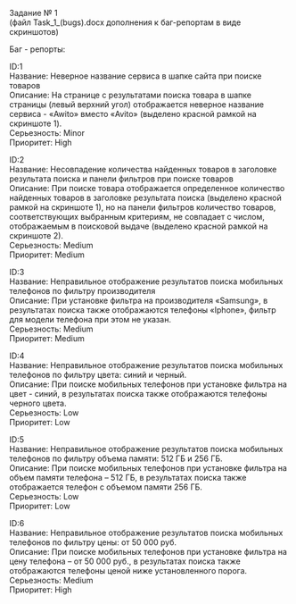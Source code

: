 Задание № 1  
(файл Task_1_(bugs).docx дополнения к баг-репортам в виде скриншотов)  

Баг - репорты:  

ID:1  
Название: Неверное название сервиса в шапке сайта при поиске товаров  
Описание: На странице с результатами поиска товара в шапке страницы (левый верхний угол) отображается неверное название сервиса - «Awito» вместо «Avito» (выделено красной рамкой на скриншоте 1).  
Серьезность: Minor  
Приоритет: High  

ID:2  
Название: Несовпадение количества найденных товаров в заголовке результата поиска и панели фильтров при поиске товаров  
Описание: При поиске товара отображается определенное количество найденных товаров в заголовке результата поиска (выделено красной рамкой на скриншоте 1), но на панели фильтров количество товаров, соответствующих выбранным критериям, не совпадает с числом, отображаемым в поисковой выдаче (выделено красной рамкой на скриншоте 2).  
Серьезность: Medium  
Приоритет: Medium  

ID:3  
Название: Неправильное отображение результатов поиска мобильных телефонов по фильтру производителя  
Описание: При установке фильтра на производителя «Samsung», в результатах поиска также отображаются телефоны «Iphone», фильтр для модели телефона при этом не указан.  
Серьезность: Medium  
Приоритет: Medium  

ID:4  
Название: Неправильное отображение результатов поиска мобильных телефонов по фильтру цвета: синий и черный.  
Описание: При поиске мобильных телефонов при установке фильтра на цвет - синий, в результатах поиска также отображаются телефоны черного цвета.  
Серьезность: Low  
Приоритет: Low  

ID:5  
Название: Неправильное отображение результатов поиска мобильных телефонов по фильтру объема памяти: 512 ГБ и 256 ГБ.  
Описание: При поиске мобильных телефонов при установке фильтра на объем памяти телефона – 512 ГБ, в результатах поиска также отображается телефон с объемом памяти 256 ГБ.  
Серьезность: Low  
Приоритет: Low  

ID:6  
Название: Неправильное отображение результатов поиска мобильных телефонов по фильтру цены: от 50 000 руб.  
Описание: При поиске мобильных телефонов при установке фильтра на цену телефона – от 50 000 руб., в результатах поиска также отображаются телефоны ценой ниже установленного порога.  
Серьезность: Medium  
Приоритет: High  
